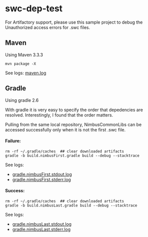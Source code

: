 # swc-dep-test

For Artifactory support, please use this sample project to debug the Unauthorized access errors for .swc files.

## Maven

Using Maven 3.3.3

```
mvn package -X
```

See logs: [maven.log](maven.log)


## Gradle

Using gradle 2.6

With gradle it is very easy to specify the order that depedencies are resolved. Interestingly, I found that the order matters.

Pulling from the same local repository, NimbusCommonLibs can be accessed successfully only when it is not the first .swc file.

#### Failure:
```
rm -rf ~/.gradle/caches  ## clear downloaded artifacts
gradle -b build.nimbusFirst.gradle build --debug --stacktrace
```

See logs:
- [gradle.nimbusFirst.stdout.log](gradle.nimbusFirst.stdout.log)
- [gradle.nimbusFirst.stderr.log](gradle.nimbusFirst.stderr.log)

#### Success:
```
rm -rf ~/.gradle/caches  ## clear downloaded artifacts
gradle -b build.nimbusLast.gradle build --debug --stacktrace
```

See logs:
- [gradle.nimbusLast.stdout.log](gradle.nimbusLast.stdout.log)
- [gradle.nimbusLast.stderr.log](gradle.nimbusLast.stderr.log)
